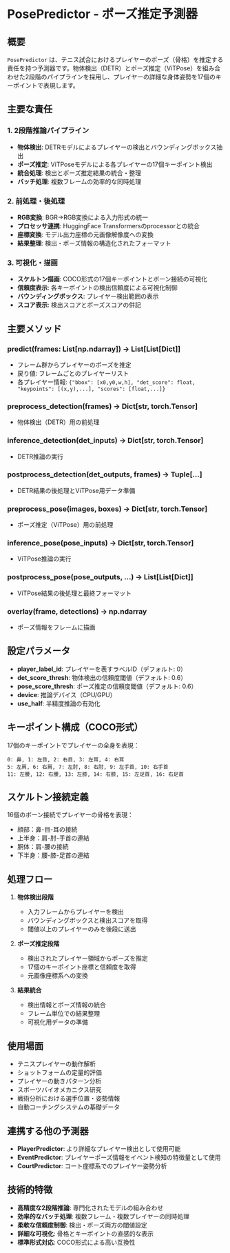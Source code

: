 # PosePredictor - ポーズ推定予測器

## 概要
`PosePredictor` は、テニス試合におけるプレイヤーのポーズ（骨格）を推定する責任を持つ予測器です。物体検出（DETR）とポーズ推定（ViTPose）を組み合わせた2段階のパイプラインを採用し、プレイヤーの詳細な身体姿勢を17個のキーポイントで表現します。

## 主要な責任

### 1. 2段階推論パイプライン
- **物体検出**: DETRモデルによるプレイヤーの検出とバウンディングボックス抽出
- **ポーズ推定**: ViTPoseモデルによる各プレイヤーの17個キーポイント検出
- **統合処理**: 検出とポーズ推定結果の統合・整理
- **バッチ処理**: 複数フレームの効率的な同時処理

### 2. 前処理・後処理
- **RGB変換**: BGR→RGB変換による入力形式の統一
- **プロセッサ連携**: HuggingFace Transformersのprocessorとの統合
- **座標変換**: モデル出力座標の元画像解像度への変換
- **結果整理**: 検出・ポーズ情報の構造化されたフォーマット

### 3. 可視化・描画
- **スケルトン描画**: COCO形式の17個キーポイントとボーン接続の可視化
- **信頼度表示**: 各キーポイントの検出信頼度による可視化制御
- **バウンディングボックス**: プレイヤー検出範囲の表示
- **スコア表示**: 検出スコアとポーズスコアの併記

## 主要メソッド

### predict(frames: List[np.ndarray]) -> List[List[Dict]]
- フレーム群からプレイヤーのポーズを推定
- 戻り値: フレームごとのプレイヤーリスト
- 各プレイヤー情報: `{"bbox": [x0,y0,w,h], "det_score": float, "keypoints": [(x,y),...], "scores": [float,...]}`

### preprocess_detection(frames) -> Dict[str, torch.Tensor]
- 物体検出（DETR）用の前処理

### inference_detection(det_inputs) -> Dict[str, torch.Tensor]  
- DETR推論の実行

### postprocess_detection(det_outputs, frames) -> Tuple[...]
- DETR結果の後処理とViTPose用データ準備

### preprocess_pose(images, boxes) -> Dict[str, torch.Tensor]
- ポーズ推定（ViTPose）用の前処理

### inference_pose(pose_inputs) -> Dict[str, torch.Tensor]
- ViTPose推論の実行

### postprocess_pose(pose_outputs, ...) -> List[List[Dict]]
- ViTPose結果の後処理と最終フォーマット

### overlay(frame, detections) -> np.ndarray
- ポーズ情報をフレームに描画

## 設定パラメータ

- **player_label_id**: プレイヤーを表すラベルID（デフォルト: 0）
- **det_score_thresh**: 物体検出の信頼度閾値（デフォルト: 0.6）
- **pose_score_thresh**: ポーズ推定の信頼度閾値（デフォルト: 0.6）
- **device**: 推論デバイス（CPU/GPU）
- **use_half**: 半精度推論の有効化

## キーポイント構成（COCO形式）

17個のキーポイントでプレイヤーの全身を表現：

```
0: 鼻, 1: 左目, 2: 右目, 3: 左耳, 4: 右耳
5: 左肩, 6: 右肩, 7: 左肘, 8: 右肘, 9: 左手首, 10: 右手首  
11: 左腰, 12: 右腰, 13: 左膝, 14: 右膝, 15: 左足首, 16: 右足首
```

## スケルトン接続定義

16個のボーン接続でプレイヤーの骨格を表現：
- 顔部：鼻-目-耳の接続
- 上半身：肩-肘-手首の連結
- 胴体：肩-腰の接続
- 下半身：腰-膝-足首の連結

## 処理フロー

1. **物体検出段階**
   - 入力フレームからプレイヤーを検出
   - バウンディングボックスと検出スコアを取得
   - 閾値以上のプレイヤーのみを後段に送出

2. **ポーズ推定段階**
   - 検出されたプレイヤー領域からポーズを推定
   - 17個のキーポイント座標と信頼度を取得
   - 元画像座標系への変換

3. **結果統合**
   - 検出情報とポーズ情報の統合
   - フレーム単位での結果整理
   - 可視化用データの準備

## 使用場面

- テニスプレイヤーの動作解析
- ショットフォームの定量的評価  
- プレイヤーの動きパターン分析
- スポーツバイオメカニクス研究
- 戦術分析における選手位置・姿勢情報
- 自動コーチングシステムの基礎データ

## 連携する他の予測器

- **PlayerPredictor**: より詳細なプレイヤー検出として使用可能
- **EventPredictor**: プレイヤーポーズ情報をイベント検知の特徴量として使用
- **CourtPredictor**: コート座標系でのプレイヤー姿勢分析

## 技術的特徴

- **高精度な2段階推論**: 専門化されたモデルの組み合わせ
- **効率的なバッチ処理**: 複数フレーム・複数プレイヤーの同時処理
- **柔軟な信頼度制御**: 検出・ポーズ両方の閾値設定
- **詳細な可視化**: 骨格とキーポイントの直感的な表示
- **標準形式対応**: COCO形式による高い互換性 